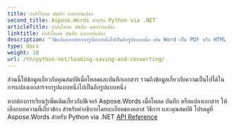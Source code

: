 ```yaml
---
title: กำลังโหลด บันทึก และการแปลง
second_title: Aspose.Words สำหรับ Python via .NET
articleTitle: กำลังโหลด บันทึก และการแปลง
linktitle: กำลังโหลด บันทึก และการแปลง
description: "วิธีแปลงเอกสารจากรูปแบบหนึ่งไปเป็นอีกรูปแบบหนึ่ง เช่น Word เป็น PDF หรือ HTML เป็น Markdown รวมถึงวิธีการโหลดและบันทึกเอกสารโดยใช้ Python"
type: docs
weight: 10
url: /th/python-net/loading-saving-and-converting/
---
```


ส่วนนี้ให้ข้อมูลเกี่ยวกับคุณสมบัติเมื่อโหลดและบันทึกเอกสาร รวมถึงข้อมูลเกี่ยวกับความเป็นไปได้ในการแปลงเอกสารจากรูปแบบหนึ่งไปเป็นอีกรูปแบบหนึ่ง

หากต้องการเรียนรู้เพิ่มเติมเกี่ยวกับฟีเจอร์ Aspose.Words เมื่อโหลด บันทึก หรือแปลงเอกสาร ให้เลือกบทความที่เกี่ยวข้อง สำหรับคำอธิบายโดยละเอียดของคลาส วิธีการ และคุณสมบัติ โปรดดูที่ Aspose.Words สำหรับ Python via .NET [API Reference](https://reference.aspose.com/words/python-net/)
